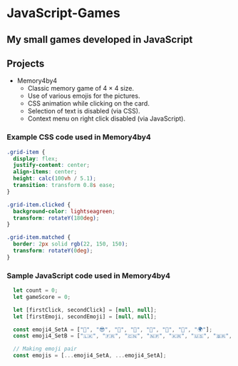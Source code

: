 # JavaScript-Games
My small games developed in JavaScript
----
## Projects
- Memory4by4
    - Classic memory game of 4 × 4 size.
    - Use of various emojis for the pictures.
    - CSS animation while clicking on the card.
    - Selection of text is disabled (via CSS).
    - Context menu on right click disabled (via JavaScript).

### Example CSS code used in Memory4by4
```css
.grid-item {
  display: flex;
  justify-content: center;
  align-items: center;
  height: calc(100vh / 5.1);
  transition: transform 0.8s ease;
}

.grid-item.clicked {
  background-color: lightseagreen;
  transform: rotateY(180deg);
}

.grid-item.matched {
  border: 2px solid rgb(22, 150, 150);
  transform: rotateY(0deg);
}
```
### Sample JavaScript code used in Memory4by4
```javascript
  let count = 0;
  let gameScore = 0;

  let [firstClick, secondClick] = [null, null];
  let [firstEmoji, secondEmoji] = [null, null];

  const emoji4_SetA = ["🐶", "😎", "🐼", "🤖", "👻", "🚀", "🦄", "🌍"];
  const emoji4_SetB = ["🇱🇰", "🇫🇷", "🇨🇳", "🇳🇵", "🇰🇷", "🇺🇸", "🇧🇷", "🇵🇰"];

  // Making emoji pair
  const emojis = [...emoji4_SetA, ...emoji4_SetA];
  ```
